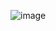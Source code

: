 ![image](https://github.com/nvmarzakov/SoftUni-HTML-and-CSS/assets/114495254/8221e5ca-df22-4677-bb9b-7cb028cdd545)
